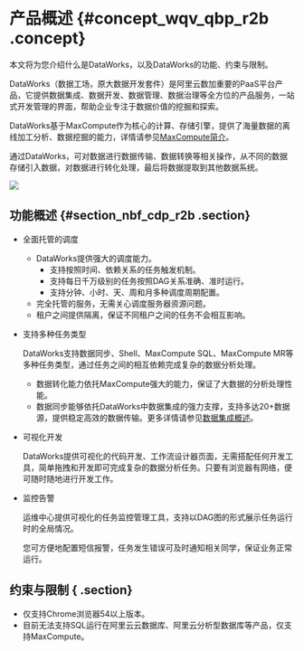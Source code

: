 # 产品概述 {#concept_wqv_qbp_r2b .concept}

本文将为您介绍什么是DataWorks，以及DataWorks的功能、约束与限制。

DataWorks（数据工场，原大数据开发套件）是阿里云数加重要的PaaS平台产品，它提供数据集成、数据开发、数据管理、数据治理等全方位的产品服务，一站式开发管理的界面，帮助企业专注于数据价值的挖掘和探索。

DataWorks基于MaxCompute作为核心的计算、存储引擎，提供了海量数据的离线加工分析、数据挖掘的能力，详情请参见[MaxCompute简介](https://www.alibabacloud.com/help/doc-detail/27800.htm)。

通过DataWorks，可对数据进行数据传输、数据转换等相关操作，从不同的数据存储引入数据，对数据进行转化处理，最后将数据提取到其他数据系统。

![](http://static-aliyun-doc.oss-cn-hangzhou.aliyuncs.com/assets/img/16167/15404331718910_zh-CN.png)

## 功能概述 {#section_nbf_cdp_r2b .section}

-   全面托管的调度
    -   DataWorks提供强大的调度能力。
        -   支持按照时间、依赖关系的任务触发机制。
        -   支持每日千万级别的任务按照DAG关系准确、准时运行。
        -   支持分钟、小时、天、周和月多种调度周期配置。
    -   完全托管的服务，无需关心调度服务器资源问题。
    -   租户之间提供隔离，保证不同租户之间的任务不会相互影响。
-   支持多种任务类型

    DataWorks支持数据同步、Shell、MaxCompute SQL、MaxCompute MR等多种任务类型，通过任务之间的相互依赖完成复杂的数据分析处理。

    -   数据转化能力依托MaxCompute强大的能力，保证了大数据的分析处理性能。
    -   数据同步能够依托DataWorks中数据集成的强力支撑，支持多达20+数据源，提供稳定高效的数据传输。更多详情请参见[数据集成概述](../../../../intl.zh-CN/使用指南/数据集成/数据集成简介/数据集成概述.md#)。
-   可视化开发

    DataWorks提供可视化的代码开发、工作流设计器页面，无需搭配任何开发工具，简单拖拽和开发即可完成复杂的数据分析任务。只要有浏览器有网络，便可随时随地进行开发工作。

-   监控告警

    运维中心提供可视化的任务监控管理工具，支持以DAG图的形式展示任务运行时的全局情况。

    您可方便地配置短信报警，任务发生错误可及时通知相关同学，保证业务正常运行。


## 约束与限制 { .section}

-   仅支持Chrome浏览器54以上版本。
-   目前无法支持SQL运行在阿里云云数据库、阿里云分析型数据库等产品，仅支持MaxCompute。

